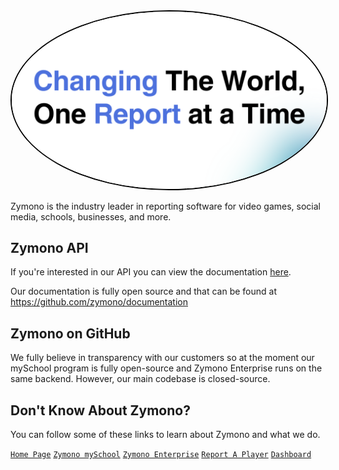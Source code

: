 <img src="https://raw.githubusercontent.com/zymono/.github/refs/heads/main/images/banner.png" style="border-radius: 50%; border: 2px solid #000;">

Zymono is the industry leader in reporting software for video games, social media, schools, businesses, and more. 

## Zymono API

If you're interested in our API you can view the documentation [here](https://docs.zymono.com).

Our documentation is fully open source and that can be found at https://github.com/zymono/documentation

## Zymono on GitHub

We fully believe in transparency with our customers so at the moment our mySchool program is fully open-source and Zymono Enterprise runs on the same backend. However, our main codebase is closed-source. 

## Don't Know About Zymono?

You can follow some of these links to learn about Zymono and what we do.

[`Home Page`](https://zymono.com/)  [`Zymono mySchool`](https://zymono.com/myschool/) [`Zymono Enterprise`](https://zymono.com/enterprise/) [`Report A Player`](https://zymono.com/report/) [`Dashboard`](https://zymono.com/myreports/)
